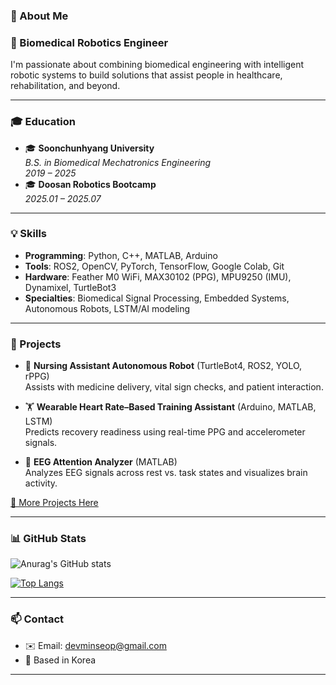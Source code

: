 ### 👋 About Me

### 🧠 Biomedical Robotics Engineer

I'm passionate about combining biomedical engineering with intelligent robotic systems to build solutions that assist people in healthcare, rehabilitation, and beyond.

---

### 🎓 Education

- 🎓 **Soonchunhyang University**  
  *B.S. in Biomedical Mechatronics Engineering*  
  *2019 – 2025*
- 🎓 **Doosan Robotics Bootcamp**  
  *2025.01 – 2025.07*
  
---

### 💡 Skills

- **Programming**: Python, C++, MATLAB, Arduino
- **Tools**: ROS2, OpenCV, PyTorch, TensorFlow, Google Colab, Git
- **Hardware**: Feather M0 WiFi, MAX30102 (PPG), MPU9250 (IMU), Dynamixel, TurtleBot3
- **Specialties**: Biomedical Signal Processing, Embedded Systems, Autonomous Robots, LSTM/AI modeling

---

### 🚀 Projects

- 🏥 **Nursing Assistant Autonomous Robot** (TurtleBot4, ROS2, YOLO, rPPG)  
  Assists with medicine delivery, vital sign checks, and patient interaction.

- 🏋️ **Wearable Heart Rate–Based Training Assistant** (Arduino, MATLAB, LSTM)  
  Predicts recovery readiness using real-time PPG and accelerometer signals.

- 🧠 **EEG Attention Analyzer** (MATLAB)  
  Analyzes EEG signals across rest vs. task states and visualizes brain activity.

[📂 More Projects Here](https://github.com/MS0621)

---

### 📊 GitHub Stats

![Anurag's GitHub stats](https://github-readme-stats.vercel.app/api?username=MS0621&show_icons=true&theme=dark)

[![Top Langs](https://github-readme-stats.vercel.app/api/top-langs/?username=MS0621&theme=dark)](https://github.com/MS0621/github-readme-stats)

---

### 📫 Contact

- ✉️ Email: devminseop@gmail.com  
- 📍 Based in Korea

---



<!--
**MS0621/MS0621** is a ✨ _special_ ✨ repository because its `README.md` (this file) appears on your GitHub profile.

Here are some ideas to get you started:

- 🔭 I’m currently working on ...
- 🌱 I’m currently learning ...
- 👯 I’m looking to collaborate on ...
- 🤔 I’m looking for help with ...
- 💬 Ask me about ...
- 📫 How to reach me: ...
- 😄 Pronouns: ...
- ⚡ Fun fact: ...
-->
